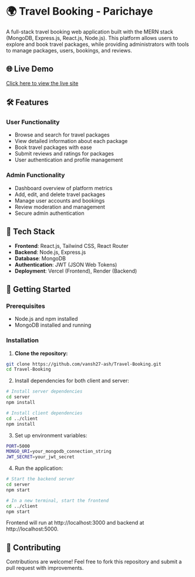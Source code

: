 #  🌍 Travel Booking - Parichaye 

A full-stack travel booking web application built with the MERN stack (MongoDB, Express.js, React.js, Node.js). This platform allows users to explore and book travel packages, while providing administrators with tools to manage packages, users, bookings, and reviews.

## 🌐 Live Demo

[Click here to view the live site](https://travel-booking-seven-kohl.vercel.app)

## 🛠️ Features

### User Functionality

- Browse and search for travel packages
- View detailed information about each package
- Book travel packages with ease
- Submit reviews and ratings for packages
- User authentication and profile management

### Admin Functionality

- Dashboard overview of platform metrics
- Add, edit, and delete travel packages
- Manage user accounts and bookings
- Review moderation and management
- Secure admin authentication

## 🧰 Tech Stack

- **Frontend**: React.js, Tailwind CSS, React Router
- **Backend**: Node.js, Express.js
- **Database**: MongoDB
- **Authentication**: JWT (JSON Web Tokens)
- **Deployment**: Vercel (Frontend), Render (Backend)


## 🚀 Getting Started

### Prerequisites

- Node.js and npm installed
- MongoDB installed and running

### Installation

1. **Clone the repository:**

```bash
git clone https://github.com/vansh27-ash/Travel-Booking.git
cd Travel-Booking
```

2. Install dependencies for both client and server:
 ```bash
 # Install server dependencies
cd server
npm install

# Install client dependencies
cd ../client
npm install
```

3. Set up environment variables:

```bash
PORT=5000
MONGO_URI=your_mongodb_connection_string
JWT_SECRET=your_jwt_secret
```

4. Run the application:

```bash
# Start the backend server
cd server
npm start

# In a new terminal, start the frontend
cd ../client
npm start
```


Frontend will run at http://localhost:3000 and backend at http://localhost:5000.

## 🤝 Contributing
Contributions are welcome! Feel free to fork this repository and submit a pull request with improvements.



